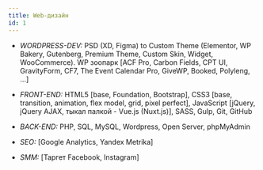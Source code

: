 ```yaml
---
title: Web-дизайн
id: 1
---
```

- *WORDPRESS-DEV:* PSD (XD, Figma) to Custom Theme (Elementor, WP Bakery, Gutenberg, Premium Theme, Custom Skin, Widget, WooCommerce). WP зоопарк [ACF Pro, Carbon Fields, CPT UI, GravityForm, CF7, The Event Calendar Pro, GiveWP, Booked, Polyleng, ...]
 
- *FRONT-END:* HTML5 [base, Foundation, Bootstrap], CSS3 [base, transition, animation, flex model, grid, pixel perfect], JavaScript [jQuery, jQuery AJAX, тыкал палкой - Vue.js (Nuxt.js)], SASS, Gulp, Git, GitHub</li>

- *BACK-END:* PHP, SQL, MySQL, Wordpress, Open Server, phpMyAdmin

- *SEO:* [Google Analytics, Yandex Metrika]

- *SMM:* [Таргет Facebook, Instagram]